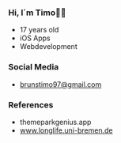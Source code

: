 ### Hi, I´m Timo👋🏻

- 17 years old
- iOS Apps
- Webdevelopment

### Social Media
- brunstimo97@gmail.com

### References
- themeparkgenius.app
- www.longlife.uni-bremen.de
<!--
**timobrs1/timobrs1** is a ✨ _special_ ✨ repository because its `README.md` (this file) appears on your GitHub profile.

Here are some ideas to get you started:

- 🔭 I’m currently working on ...
- 🌱 I’m currently learning ...
- 👯 I’m looking to collaborate on ...
- 🤔 I’m looking for help with ...
- 💬 Ask me about ...
- 📫 How to reach me: ...
- 😄 Pronouns: ...
- ⚡ Fun fact: ...
-->
